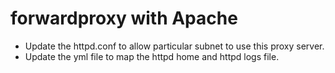 # forwardproxy with Apache
- Update the httpd.conf to allow particular subnet to use this proxy server.
- Update the yml file to map the httpd home and httpd logs file.
